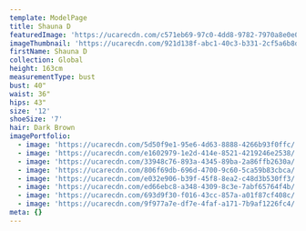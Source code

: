 ```yaml
---
template: ModelPage
title: Shauna D
featuredImage: 'https://ucarecdn.com/c571eb69-97c0-4dd8-9782-7970a8e0e0ea/'
imageThumbnail: 'https://ucarecdn.com/921d138f-abc1-40c3-b331-2cf5a6b8d96d/'
firstName: Shauna D
collection: Global
height: 163cm
measurementType: bust
bust: 40"
waist: 36"
hips: 43"
size: '12'
shoeSize: '7'
hair: Dark Brown
imagePortfolio:
  - image: 'https://ucarecdn.com/5d50f9e1-95e6-4d63-8888-4266b93f0ffc/'
  - image: 'https://ucarecdn.com/e1602979-1e2d-414e-8521-4219246e2538/'
  - image: 'https://ucarecdn.com/33948c76-893a-4345-89ba-2a86ffb2630a/'
  - image: 'https://ucarecdn.com/806f69db-696d-4700-9c60-5ca59b83cbca/'
  - image: 'https://ucarecdn.com/e032e906-b39f-45f8-8ea2-c48d3b530ff3/'
  - image: 'https://ucarecdn.com/ed66ebc8-a348-4309-8c3e-7abf65764f4b/'
  - image: 'https://ucarecdn.com/693d9f30-f016-43cc-857a-a01f87cf408c/'
  - image: 'https://ucarecdn.com/9f977a7e-df7e-4faf-a171-7b9af1226fc4/'
meta: {}
---
```


